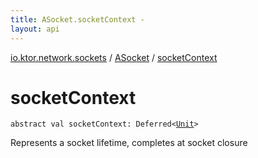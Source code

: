 ```yaml
---
title: ASocket.socketContext - 
layout: api
---
```


<div class='api-docs-breadcrumbs'><a href="../index.html">io.ktor.network.sockets</a> / <a href="index.html">ASocket</a> / <a href="./socket-context.html">socketContext</a></div>

# socketContext

<div class="signature"><code><span class="keyword">abstract</span> <span class="keyword">val </span><span class="identifier">socketContext</span><span class="symbol">: </span><span class="identifier">Deferred</span><span class="symbol">&lt;</span><a href="https://kotlinlang.org/api/latest/jvm/stdlib/kotlin/-unit/index.html"><span class="identifier">Unit</span></a><span class="symbol">&gt;</span></code></div>

Represents a socket lifetime, completes at socket closure


